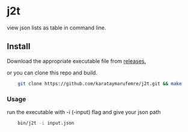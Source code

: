 j2t
=======


view json lists as table in command line.

## Install

Download the appropriate executable file from [releases.](https://github.com/karataymarufemre/j2t/releases/)

or you can clone this repo and build.

```bash
    git clone https://github.com/karataymarufemre/j2t.git && make
```

### Usage

run the executable with -i (-input) flag and give your json path

```bash
    bin/j2t -i input.json
```

